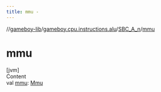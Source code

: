```yaml
---
title: mmu -
---
```

//[gameboy-lib](../../index.md)/[gameboy.cpu.instructions.alu](../index.md)/[SBC_A_n](index.md)/[mmu](mmu.md)



# mmu  
[jvm]  
Content  
val [mmu](mmu.md): [Mmu](../../gameboy.memory/-mmu/index.md)  



